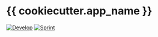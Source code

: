 # {{ cookiecutter.app_name }}

[![Develop](https://img.shields.io/badge/Hockey-Develop-green.svg)][develop-hockey]
[![Sprint](https://img.shields.io/badge/Hockey-Sprint-green.svg)][sprint-hockey]

[develop-hockey]: https://rink.hockeyapp.net/apps/
[sprint-hockey]: https://rink.hockeyapp.net/apps/